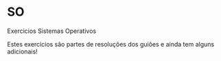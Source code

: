 # SO
Exercicios Sistemas Operativos

Estes exercicios são partes de resoluções dos guiões e ainda tem alguns adicionais!
